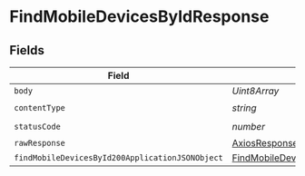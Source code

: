 # FindMobileDevicesByIdResponse


## Fields

| Field                                                                                                         | Type                                                                                                          | Required                                                                                                      | Description                                                                                                   |
| ------------------------------------------------------------------------------------------------------------- | ------------------------------------------------------------------------------------------------------------- | ------------------------------------------------------------------------------------------------------------- | ------------------------------------------------------------------------------------------------------------- |
| `body`                                                                                                        | *Uint8Array*                                                                                                  | :heavy_minus_sign:                                                                                            | N/A                                                                                                           |
| `contentType`                                                                                                 | *string*                                                                                                      | :heavy_check_mark:                                                                                            | N/A                                                                                                           |
| `statusCode`                                                                                                  | *number*                                                                                                      | :heavy_check_mark:                                                                                            | N/A                                                                                                           |
| `rawResponse`                                                                                                 | [AxiosResponse>](https://axios-http.com/docs/res_schema)                                                      | :heavy_minus_sign:                                                                                            | N/A                                                                                                           |
| `findMobileDevicesById200ApplicationJSONObject`                                                               | [FindMobileDevicesById200ApplicationJSON](../../models/operations/findmobiledevicesbyid200applicationjson.md) | :heavy_minus_sign:                                                                                            | OK                                                                                                            |